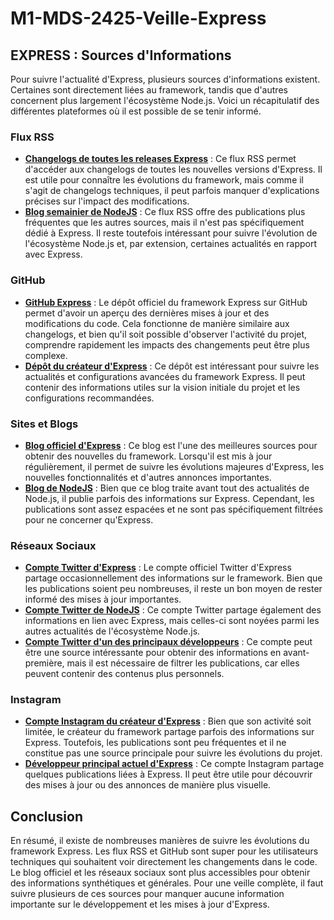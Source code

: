 # M1-MDS-2425-Veille-Express

## EXPRESS : Sources d'Informations

Pour suivre l'actualité d'Express, plusieurs sources d'informations existent. Certaines sont directement liées au framework, tandis que d'autres concernent plus largement l'écosystème Node.js. Voici un récapitulatif des différentes plateformes où il est possible de se tenir informé.

### Flux RSS

- **[Changelogs de toutes les releases Express](https://github.com/strongloop/express/releases.atom)** : Ce flux RSS permet d'accéder aux changelogs de toutes les nouvelles versions d'Express. Il est utile pour connaître les évolutions du framework, mais comme il s'agit de changelogs techniques, il peut parfois manquer d'explications précises sur l'impact des modifications.
- **[Blog semainier de NodeJS](http://nodeweekly.com/rss/1j9a0ll9)** : Ce flux RSS offre des publications plus fréquentes que les autres sources, mais il n'est pas spécifiquement dédié à Express. Il reste toutefois intéressant pour suivre l'évolution de l'écosystème Node.js et, par extension, certaines actualités en rapport avec Express.

### GitHub

- **[GitHub Express](https://github.com/expressjs/express)** : Le dépôt officiel du framework Express sur GitHub permet d'avoir un aperçu des dernières mises à jour et des modifications du code. Cela fonctionne de manière similaire aux changelogs, et bien qu'il soit possible d'observer l'activité du projet, comprendre rapidement les impacts des changements peut être plus complexe.
- **[Dépôt du créateur d'Express](https://github.com/tj/express-configuration)** : Ce dépôt est intéressant pour suivre les actualités et configurations avancées du framework Express. Il peut contenir des informations utiles sur la vision initiale du projet et les configurations recommandées.

### Sites et Blogs

- **[Blog officiel d'Express](https://expressjs.com/en/blog/posts.html)** : Ce blog est l'une des meilleures sources pour obtenir des nouvelles du framework. Lorsqu'il est mis à jour régulièrement, il permet de suivre les évolutions majeures d'Express, les nouvelles fonctionnalités et d'autres annonces importantes.
- **[Blog de NodeJS](http://blog.nodejs.org/feed/)** : Bien que ce blog traite avant tout des actualités de Node.js, il publie parfois des informations sur Express. Cependant, les publications sont assez espacées et ne sont pas spécifiquement filtrées pour ne concerner qu'Express.

### Réseaux Sociaux

- **[Compte Twitter d'Express](https://x.com/UseExpressJS)** : Le compte officiel Twitter d'Express partage occasionnellement des informations sur le framework. Bien que les publications soient peu nombreuses, il reste un bon moyen de rester informé des mises à jour importantes.
- **[Compte Twitter de NodeJS](https://x.com/nodejs)** : Ce compte Twitter partage également des informations en lien avec Express, mais celles-ci sont noyées parmi les autres actualités de l'écosystème Node.js.
- **[Compte Twitter d'un des principaux développeurs](https://x.com/BenjaminSternthal)** : Ce compte peut être une source intéressante pour obtenir des informations en avant-première, mais il est nécessaire de filtrer les publications, car elles peuvent contenir des contenus plus personnels.

### Instagram

- **[Compte Instagram du créateur d'Express](https://www.instagram.com/tjholowaychuk/?hl=fr)** : Bien que son activité soit limitée, le créateur du framework partage parfois des informations sur Express. Toutefois, les publications sont peu fréquentes et il ne constitue pas une source principale pour suivre les évolutions du projet.
- **[Développeur principal actuel d'Express](https://www.instagram.com/theexpressjs/?hl=fr)** : Ce compte Instagram partage quelques publications liées à Express. Il peut être utile pour découvrir des mises à jour ou des annonces de manière plus visuelle.

## Conclusion

En résumé, il existe de nombreuses manières de suivre les évolutions du framework Express. Les flux RSS et GitHub sont super pour les utilisateurs techniques qui souhaitent voir directement les changements dans le code. Le blog officiel et les réseaux sociaux sont plus accessibles pour obtenir des informations synthétiques et générales. Pour une veille complète, il faut suivre plusieurs de ces sources pour manquer aucune information importante sur le développement et les mises à jour d'Express.

